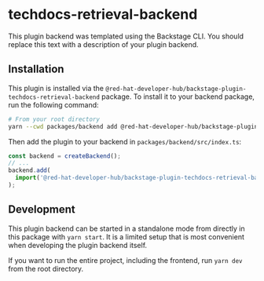 # techdocs-retrieval-backend

This plugin backend was templated using the Backstage CLI. You should replace this text with a description of your plugin backend.

## Installation

This plugin is installed via the `@red-hat-developer-hub/backstage-plugin-techdocs-retrieval-backend` package. To install it to your backend package, run the following command:

```bash
# From your root directory
yarn --cwd packages/backend add @red-hat-developer-hub/backstage-plugin-techdocs-retrieval-backend
```

Then add the plugin to your backend in `packages/backend/src/index.ts`:

```ts
const backend = createBackend();
// ...
backend.add(
  import('@red-hat-developer-hub/backstage-plugin-techdocs-retrieval-backend'),
);
```

## Development

This plugin backend can be started in a standalone mode from directly in this
package with `yarn start`. It is a limited setup that is most convenient when
developing the plugin backend itself.

If you want to run the entire project, including the frontend, run `yarn dev` from the root directory.
